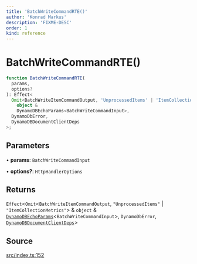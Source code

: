 ```yaml
---
title: 'BatchWriteCommandRTE()'
author: 'Konrad Markus'
description: 'FIXME-DESC'
order: 1
kind: reference
---
```


# BatchWriteCommandRTE()

```ts
function BatchWriteCommandRTE(
  params,
  options?
): Effect<
  Omit<BatchWriteItemCommandOutput, 'UnprocessedItems' | 'ItemCollectionMetrics'> &
    object &
    DynamoDBEchoParams<BatchWriteCommandInput>,
  DynamoDbError,
  DynamoDBDocumentClientDeps
>;
```

## Parameters

• **params**: `BatchWriteCommandInput`

• **options?**: `HttpHandlerOptions`

## Returns

`Effect`\<`Omit`\<`BatchWriteItemCommandOutput`, `"UnprocessedItems"` \| `"ItemCollectionMetrics"`\> & `object` & [`DynamoDBEchoParams`](/projects/konkerdev-aws-client-effect-dynamodb/reference/type-aliases/dynamodbechoparams)\<`BatchWriteCommandInput`\>, `DynamoDbError`, [`DynamoDBDocumentClientDeps`](/projects/konkerdev-aws-client-effect-dynamodb/reference/type-aliases/dynamodbdocumentclientdeps)\>

## Source

[src/index.ts:152](https://github.com/konkerdotdev/aws-client-effect-dynamodb/blob/61cc23ece48bc14ff19d7990e27b716d0c6ee7ed/src/index.ts#L152)
